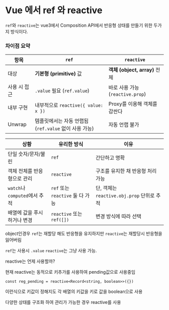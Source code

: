 # Vue 에서 ref 와 reactive



`ref`와 `reactive`는 vue3에서 Composition API에서 반응형 상태를 만들기 위한 두가지 방식이다.



### 차이점 요약

| 항목         | `ref`                                                 | `reactive`                       |
| ------------ | ----------------------------------------------------- | -------------------------------- |
| 대상         | **기본형 (primitive)** 값                             | **객체 (object, array)** 전체    |
| 사용 시 접근 | `.value` 필요 (`ref.value`)                           | 바로 사용 가능 (`reactive.prop`) |
| 내부 구현    | 내부적으로 `reactive({ value: x })`                   | Proxy를 이용해 객체를 감싼다     |
| Unwrap       | 템플릿에서는 자동 언랩됨 (`ref.value` 없이 사용 가능) | 자동 언랩 불가                   |





| 상황                          | 유리한 방식                      | 이유                                       |
| ----------------------------- | -------------------------------- | ------------------------------------------ |
| 단일 숫자/문자/불린           | `ref`                            | 간단하고 명확                              |
| 객체 전체를 반응형으로 관리   | `reactive`                       | 구조를 유지한 채 반응형 처리 가능          |
| `watch`나 `computed`에서 추적 | `ref` 또는 `reactive` 둘 다 가능 | 단, 객체는 `reactive.obj.prop` 단위로 추적 |
| 배열에 값을 푸시하거나 변경   | `reactive` 또는 `ref([])`        | 변경 방식에 따라 선택                      |



object인경우 `ref`는 재할당 해도 반응형을 유지하지만 `reactive`는 재할당시 반응형을 잃어버림

`ref`는 사용시 `.value` `reactive`는 그냥 사용 가능.



reactive는 언제 사용할까?

현재 reactive는 동적으로 키추가를 사용하여 pending값으로 사용중임

`const reg_pending = reactive<Record<string, boolean>>({})`

이런식으로 키값이 정해지도 각 배열의 키값을 키로 값을 boolean으로 사용

다양한 상태를 구조화 하여 관리가 가능한 경우 reactive를 사용



